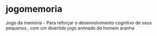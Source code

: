 # jogomemoria
Jogo da memória - Para reforçar o desenvolvimento cognitivo de seus pequenos , com um divertido jogo animado do homem aranha 
